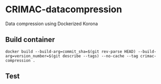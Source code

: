 # CRIMAC-datacompression
Data compression using Dockerized Korona


## Build container
`docker build --build-arg=commit_sha=$(git rev-parse HEAD) --build-arg=version_number=$(git describe --tags) --no-cache --tag crimac-compression .`

## Test


